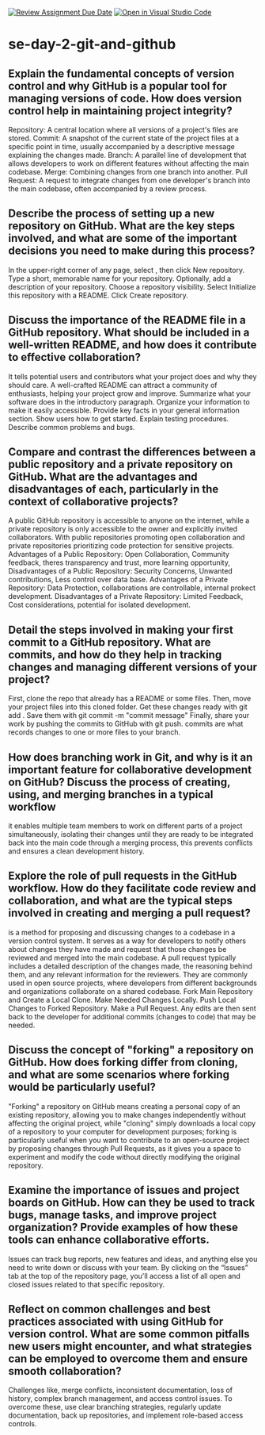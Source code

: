 [![Review Assignment Due Date](https://classroom.github.com/assets/deadline-readme-button-22041afd0340ce965d47ae6ef1cefeee28c7c493a6346c4f15d667ab976d596c.svg)](https://classroom.github.com/a/8wgCKhpZ)
[![Open in Visual Studio Code](https://classroom.github.com/assets/open-in-vscode-2e0aaae1b6195c2367325f4f02e2d04e9abb55f0b24a779b69b11b9e10269abc.svg)](https://classroom.github.com/online_ide?assignment_repo_id=18413786&assignment_repo_type=AssignmentRepo)
# se-day-2-git-and-github
## Explain the fundamental concepts of version control and why GitHub is a popular tool for managing versions of code. How does version control help in maintaining project integrity?
Repository: A central location where all versions of a project's files are stored. 
Commit: A snapshot of the current state of the project files at a specific point in time, usually accompanied by a descriptive message explaining the changes made. 
Branch: A parallel line of development that allows developers to work on different features without affecting the main codebase. 
Merge: Combining changes from one branch into another. 
Pull Request: A request to integrate changes from one developer's branch into the main codebase, often accompanied by a review process. 
## Describe the process of setting up a new repository on GitHub. What are the key steps involved, and what are some of the important decisions you need to make during this process?
In the upper-right corner of any page, select , then click New repository.
Type a short, memorable name for your repository. 
Optionally, add a description of your repository. 
Choose a repository visibility. 
Select Initialize this repository with a README.
Click Create repository.


## Discuss the importance of the README file in a GitHub repository. What should be included in a well-written README, and how does it contribute to effective collaboration?
It tells potential users and contributors what your project does and why they should care. A well-crafted README can attract a community of enthusiasts, helping your project grow and improve.
Summarize what your software does in the introductory paragraph. 
Organize your information to make it easily accessible. 
Provide key facts in your general information section. 
Show users how to get started. 
Explain testing procedures. 
Describe common problems and bugs.

## Compare and contrast the differences between a public repository and a private repository on GitHub. What are the advantages and disadvantages of each, particularly in the context of collaborative projects?
A public GitHub repository is accessible to anyone on the internet, while a private repository is only accessible to the owner and explicitly invited collaborators.
With public repositories promoting open collaboration and private repositories prioritizing code protection for sensitive projects.
Advantages of a Public Repository:
Open Collaboration, Community feedback, theres transparency and trust, more learning opportunity, 
Disadvantages of a Public Repository:
Security Concerns, Unwanted contributions, Less control over data base.
Advantages of a Private Repository:
Data Protection, collaborations are controllable, internal prokect development.
Disadvantages of a Private Repository:
Limited Feedback, Cost considerations, potential for isolated development.

## Detail the steps involved in making your first commit to a GitHub repository. What are commits, and how do they help in tracking changes and managing different versions of your project?
First, clone the repo that already has a README or some files.
Then, move your project files into this cloned folder.
Get these changes ready with git add .
Save them with git commit -m "commit message"
Finally, share your work by pushing the commits to GitHub with git push.
commits are what records changes to one or more files to your branch.

## How does branching work in Git, and why is it an important feature for collaborative development on GitHub? Discuss the process of creating, using, and merging branches in a typical workflow
it enables multiple team members to work on different parts of a project simultaneously, isolating their changes until they are ready to be integrated back into the main code through a merging process, this prevents conflicts and ensures a clean development history. 


## Explore the role of pull requests in the GitHub workflow. How do they facilitate code review and collaboration, and what are the typical steps involved in creating and merging a pull request?
is a method for proposing and discussing changes to a codebase in a version control system. It serves as a way for developers to notify others about changes they have made and request that those changes be reviewed and merged into the main codebase. A pull request typically includes a detailed description of the changes made, the reasoning behind them, and any relevant information for the reviewers. They are commonly used in open source projects, where developers from different backgrounds and organizations collaborate on a shared codebase. 
Fork Main Repository and Create a Local Clone.
Make Needed Changes Locally. 
Push Local Changes to Forked Repository. 
Make a Pull Request. 
Any edits are then sent back to the developer for additional commits (changes to code) that may be needed.

## Discuss the concept of "forking" a repository on GitHub. How does forking differ from cloning, and what are some scenarios where forking would be particularly useful?
"Forking" a repository on GitHub means creating a personal copy of an existing repository, allowing you to make changes independently without affecting the original project, while "cloning" simply downloads a local copy of a repository to your computer for development purposes; forking is particularly useful when you want to contribute to an open-source project by proposing changes through Pull Requests, as it gives you a space to experiment and modify the code without directly modifying the original repository. 

## Examine the importance of issues and project boards on GitHub. How can they be used to track bugs, manage tasks, and improve project organization? Provide examples of how these tools can enhance collaborative efforts.
Issues can track bug reports, new features and ideas, and anything else you need to write down or discuss with your team.
By clicking on the “Issues” tab at the top of the repository page, you'll access a list of all open and closed issues related to that specific repository. 

## Reflect on common challenges and best practices associated with using GitHub for version control. What are some common pitfalls new users might encounter, and what strategies can be employed to overcome them and ensure smooth collaboration?
Challenges like, merge conflicts, inconsistent documentation, loss of history, complex branch management, and access control issues. To overcome these, use clear branching strategies, regularly update documentation, back up repositories, and implement role-based access controls.
